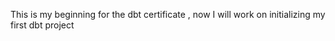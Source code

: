 This is my beginning for the dbt certificate , now I will work on initializing my first dbt project
 